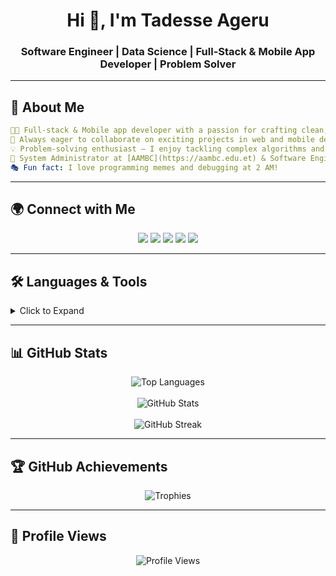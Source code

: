 <h1 align="center">Hi 👋, I'm Tadesse Ageru</h1>
<h3 align="center">Software Engineer | Data Science | Full-Stack & Mobile App Developer | Problem Solver</h3>

---

## 🌟 About Me

```yaml
👨‍💻 Full-stack & Mobile app developer with a passion for crafting clean, efficient, and scalable solutions.
🚀 Always eager to collaborate on exciting projects in web and mobile development.
💡 Problem-solving enthusiast – I enjoy tackling complex algorithms and real-world challenges.
🔧 System Administrator at [AAMBC](https://aambc.edu.et) & Software Engineer at [Sevenfolds](https://www.sevenfolds.net)
🎭 Fun fact: I love programming memes and debugging at 2 AM!
```

---

## 🌍 Connect with Me

<p align="center">
  <a href="https://stackoverflow.com/users/tadesse-ageru" target="blank"><img src="https://img.shields.io/badge/Stack%20Overflow-F58025?style=for-the-badge&logo=stackoverflow&logoColor=white"/></a>
  <a href="https://kaggle.com/tageru13" target="blank"><img src="https://img.shields.io/badge/Kaggle-20BEFF?style=for-the-badge&logo=kaggle&logoColor=white"/></a>
  <a href="https://codeforces.com/profile/t_ageru13" target="blank"><img src="https://img.shields.io/badge/Codeforces-1F8ACB?style=for-the-badge&logo=codeforces&logoColor=white"/></a>
  <a href="https://www.leetcode.com/t_ageru13" target="blank"><img src="https://img.shields.io/badge/LeetCode-FFA116?style=for-the-badge&logo=leetcode&logoColor=white"/></a>
  <a href="https://www.hackerearth.com/@tadesseageru13" target="blank"><img src="https://img.shields.io/badge/HackerEarth-323754?style=for-the-badge&logo=hackerearth&logoColor=white"/></a>
</p>

---

## 🛠️ Languages & Tools

<details>
  <summary>Click to Expand</summary>
  
  <p align="center">
    <img src="https://skillicons.dev/icons?i=js,ts,react,nodejs,express,nestjs,flutter,dart,java,kotlin,python,django,mysql,postgres,mongodb,docker,git,linux,figma" />
  </p>
</details>

---

## 📊 GitHub Stats

<p align="center">
  <img src="https://github-readme-stats.vercel.app/api/top-langs/?username=t-ageru24&layout=compact&theme=radical" alt="Top Languages" />
  <br>
  <br>
  <img src="https://github-readme-stats.vercel.app/api?username=t-ageru24&show_icons=true&theme=radical" alt="GitHub Stats" />
  <br>
  <br>
  <img src="https://github-readme-streak-stats.herokuapp.com/?user=t-ageru24&theme=radical" alt="GitHub Streak" />
</p>

---

## 🏆 GitHub Achievements

<p align="center">
  <img src="https://github-profile-trophy.vercel.app/?username=t-ageru24&theme=radical&no-frame=true&column=7" alt="Trophies" />
</p>

---

## 👀 Profile Views

<p align="center">
  <img src="https://komarev.com/ghpvc/?username=t-ageru24&label=Profile%20Views&color=0e75b6&style=flat" alt="Profile Views" />
</p>
